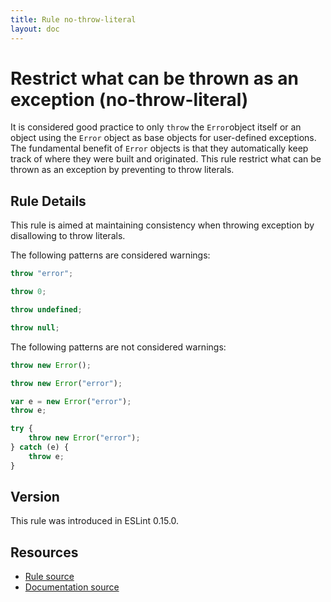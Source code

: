 ```yaml
---
title: Rule no-throw-literal
layout: doc
---
```

<!-- Note: No pull requests accepted for this file. See README.md in the root directory for details. -->
# Restrict what can be thrown as an exception (no-throw-literal)

It is considered good practice to only `throw` the `Error`object itself or an object using the `Error` object as base objects for user-defined exceptions.
The fundamental benefit of `Error` objects is that they automatically keep track of where they were built and originated.
This rule restrict what can be thrown as an exception by preventing to throw literals.

## Rule Details

This rule is aimed at maintaining consistency when throwing exception by disallowing to throw literals.

The following patterns are considered warnings:

```js
throw "error";

throw 0;

throw undefined;

throw null;
```

The following patterns are not considered warnings:

```js
throw new Error();

throw new Error("error");

var e = new Error("error");
throw e;

try {
    throw new Error("error");
} catch (e) {
    throw e;
}
```

## Version

This rule was introduced in ESLint 0.15.0.

## Resources

* [Rule source](https://github.com/eslint/eslint/tree/master/lib/rules/no-throw-literal.js)
* [Documentation source](https://github.com/eslint/eslint/tree/master/docs/rules/no-throw-literal.md)

